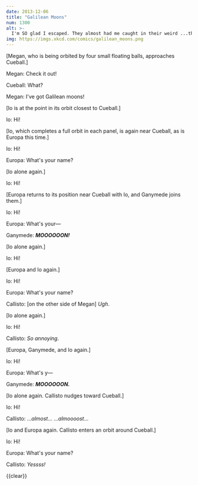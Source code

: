 ```yaml
---
date: 2013-12-06
title: "Galilean Moons"
num: 1300
alt: >-
  I'm SO glad I escaped. They almost had me caught in their weird ...thing.
img: https://imgs.xkcd.com/comics/galilean_moons.png
---
```

[Megan, who is being orbited by four small floating balls, approaches Cueball.]

Megan: Check it out!

Cueball: What?

Megan: I've got Galilean moons!

[Io is at the point in its orbit closest to Cueball.]

Io: Hi!

[Io, which completes a full orbit in each panel, is again near Cueball, as is Europa this time.]

Io: Hi!

Europa: What's your name?

[Io alone again.]

Io: Hi!

[Europa returns to its position near Cueball with Io, and Ganymede joins them.]

Io: Hi!

Europa: What's your—

Ganymede: ***MOOOOOON!***

[Io alone again.]

Io: Hi!

[Europa and Io again.]

Io: Hi!

Europa: What's your name?

Callisto: [on the other side of Megan] *Ugh*.

[Io alone again.]

Io: Hi!

Callisto: *So annoying*.

[Europa, Ganymede, and Io again.]

Io: Hi!

Europa: What's y—

Ganymede: ***MOOOOOON.***

[Io alone again. Callisto nudges toward Cueball.]

Io: Hi!

Callisto: ...*almost*... ...*almoooost*...

[Io and Europa again. Callisto enters an orbit around Cueball.]

Io: Hi!

Europa: What's your name?

Callisto: *Yessss!*

{{clear}}
